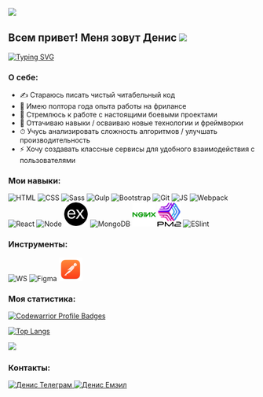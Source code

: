 ![](https://komarev.com/ghpvc/?username=codelnd)
## Всем привет! Меня зовут Денис  <img src="https://github.com/blackcater/blackcater/raw/main/images/Hi.gif" height="26"/>
[![Typing SVG](https://readme-typing-svg.herokuapp.com?font=Roboto&size=18&pause=1500&color=717171E4&width=435&lines=%D0%AF+Junior+Front-end+%D1%80%D0%B0%D0%B7%D1%80%D0%B0%D0%B1%D0%BE%D1%82%D1%87%D0%B8%D0%BA)](https://git.io/typing-svg)
 

### О себе:
- ✍ Стараюсь писать чистый читабельный код
- 💪 Имею полтора года опыта работы на фрилансе
- 🎯 Стремлюсь к работе с настоящими боевыми проектами
- 🚀 Оттачиваю навыки / осваиваю новые технологии и фреймворки
- ⏱ Учусь анализировать сложность алгоритмов / улучшать производительность
- ⚡ Хочу создавать классные сервисы для удобного взаимодействия с пользователями


### Мои навыки:
![HTML](https://img.icons8.com/ios-filled/50/000000/html-5--v2.png)
![CSS](https://img.icons8.com/ios/50/000000/css.png)
![Sass](https://img.icons8.com/color/48/000000/sass.png)
![Gulp](https://img.icons8.com/windows/50/000000/gulp.png)
![Bootstrap](https://img.icons8.com/color/48/000000/bootstrap.png)
![Git](https://img.icons8.com/ios-filled/50/000000/git.png)
![JS](https://img.icons8.com/color/48/000000/javascript--v1.png)
![Webpack](https://img.icons8.com/color/48/000000/webpack.png)
![React](https://img.icons8.com/plasticine/50/000000/react.png)
![Node](https://img.icons8.com/color/50/000000/nodejs.png)
![Express](assets/expressjs.png)
![MongoDB](https://img.icons8.com/color/48/000000/mongodb.png)
![NGINX](assets/nginx.png)
![PM2](assets/pm2.png)
![ESlint](https://img.icons8.com/color/48/000000/eslint.png)

### Инструменты:
![WS](https://img.icons8.com/color/48/000000/webstorm.png)
![Figma](https://img.icons8.com/color/48/000000/figma.png)
![Postman](assets/postman.png)

### Моя статистика:
[![Codewarrior Profile Badges](https://www.codewars.com/users/idenis/badges/large)](https://www.codewars.com/users/idenis)

[![Top Langs](https://github-readme-stats.vercel.app/api/top-langs/?username=codelnd&layout=compact)](https://github.com/codelnd/github-readme-stats)

<img src="https://habrastorage.org/webt/l8/wn/x0/l8wnx0ip3hxoi80bwvs5tfeqso0.gif" width="350"/> 

### Контакты:
<a href="https://t.me/codenis">
<img alt="Денис Телеграм" src="https://img.icons8.com/color/48/000000/telegram-app--v1.png"/>
</a>
<a href="mailto:codenisweb@yandex.ru">
  <img alt="Денис Емэил" src="https://img.icons8.com/fluency/48/000000/circled-envelope.png" />
</a>
